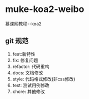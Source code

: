 # muke-koa2-weibo
慕课网教程--koa2

## git 规范
  1. feat:新特性
  2. fix: 修复问题
  3. refactor: 代码重构
  4. docs: 文档修改
  5. style: 代码格式修改(非css修改)
  6. test: 测试用例修改
  7. chore: 其他修改
